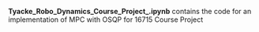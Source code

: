 
**Tyacke_Robo_Dynamics_Course_Project_.ipynb** contains the code for an implementation of MPC with OSQP for 16715 Course Project
